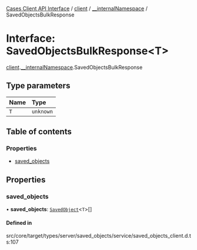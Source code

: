 [Cases Client API Interface](../README.md) / [client](../modules/client.md) / [\_\_internalNamespace](../modules/client.__internalNamespace.md) / SavedObjectsBulkResponse

# Interface: SavedObjectsBulkResponse<T\>

[client](../modules/client.md).[__internalNamespace](../modules/client.__internalNamespace.md).SavedObjectsBulkResponse

## Type parameters

| Name | Type |
| :------ | :------ |
| `T` | `unknown` |

## Table of contents

### Properties

- [saved\_objects](client.__internalNamespace.SavedObjectsBulkResponse.md#saved_objects)

## Properties

### saved\_objects

• **saved\_objects**: [`SavedObject`](client.__internalNamespace.SavedObject.md)<`T`\>[]

#### Defined in

src/core/target/types/server/saved_objects/service/saved_objects_client.d.ts:107
